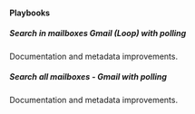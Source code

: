 
#### Playbooks
##### Search in mailboxes Gmail (Loop) with polling
Documentation and metadata improvements.
##### Search all mailboxes - Gmail with polling
Documentation and metadata improvements.
